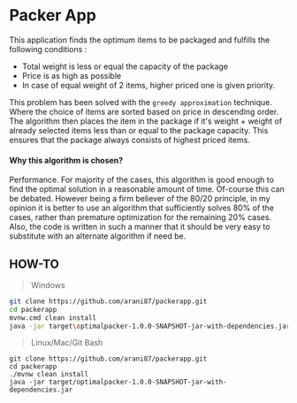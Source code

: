 # Packer App
This application finds the optimum items to be packaged and fulfills the following conditions :
* Total weight is less or equal the capacity of the package
* Price is as high as possible
* In case of equal weight of 2 items, higher priced one is given priority.

This problem has been solved with the `greedy approximation` technique.
Where the choice of items are sorted based on price in descending order.
The algorithm then places the item in the package if it's weight + weight of already selected items less than or equal to the package capacity.
This ensures that the package always consists of highest priced items.

#### Why this algorithm is chosen?
Performance. For majority of the cases, this algorithm is good enough to find the optimal solution in a reasonable amount of time.
Of-course this can be debated. However being a firm believer of the 80/20 principle, 
in my opinion it is better to use an algorithm that sufficiently solves 80% of the cases, rather than premature optimization for the remaining 20% cases.
Also, the code is written in such a manner that it should be very easy to substitute with an alternate algorithm if need be.

## HOW-TO
> Windows
```bash
git clone https://github.com/arani87/packerapp.git
cd packerapp
mvnw.cmd clean install
java -jar target\optimalpacker-1.0.0-SNAPSHOT-jar-with-dependencies.jar
```
> Linux/Mac/Git Bash
```shell
git clone https://github.com/arani87/packerapp.git
cd packerapp
./mvnw clean install
java -jar target/optimalpacker-1.0.0-SNAPSHOT-jar-with-dependencies.jar
```